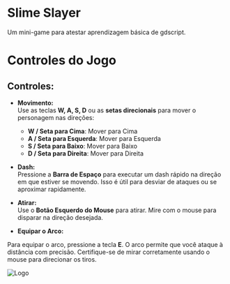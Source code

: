 
# Slime Slayer

Um mini-game para atestar aprendizagem básica de gdscript.

# Controles do Jogo

## Controles:

- **Movimento:**  
  Use as teclas **W, A, S, D** ou as **setas direcionais** para mover o personagem nas direções:
  - **W / Seta para Cima**: Mover para Cima
  - **A / Seta para Esquerda**: Mover para Esquerda
  - **S / Seta para Baixo**: Mover para Baixo
  - **D / Seta para Direita**: Mover para Direita

- **Dash:**  
  Pressione a **Barra de Espaço** para executar um dash rápido na direção em que estiver se movendo. Isso é útil para desviar de ataques ou se aproximar rapidamente.

- **Atirar:**  
  Use o **Botão Esquerdo do Mouse** para atirar. Mire com o mouse para disparar na direção desejada.

- **Equipar o Arco:**

 Para equipar o arco, pressione a tecla **E**. O arco permite que você ataque à distância com precisão. Certifique-se de mirar corretamente usando o mouse para direcionar os tiros.

![Logo](https://imgur.com/a/mvzZD9m)

